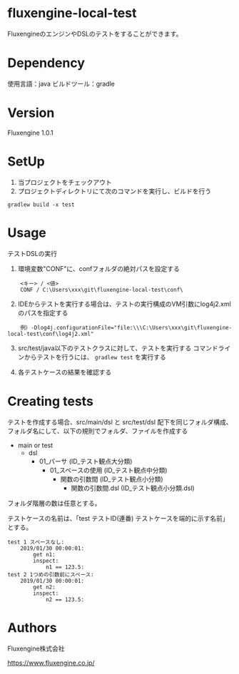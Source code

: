 # fluxengine-local-test
FluxengineのエンジンやDSLのテストをすることができます。

# Dependency
使用言語：java
ビルドツール：gradle

# Version
Fluxengine 1.0.1

# SetUp

1. 当プロジェクトをチェックアウト
2. プロジェクトディレクトリにて次のコマンドを実行し、ビルドを行う
```
gradlew build -x test
```

# Usage
テストDSLの実行

1. 環境変数"CONF"に、confフォルダの絶対パスを設定する

```
    <キー> / <値>
    CONF / C:\Users\xxx\git\fluxengine-local-test\conf\
```

2. IDEからテストを実行する場合は、テストの実行構成のVM引数にlog4j2.xmlのパスを指定する

```
    例）-Dlog4j.configurationFile="file:\\\C:\Users\xxx\git\fluxengine-local-test\conf\log4j2.xml"
```

3. src/test/java以下のテストクラスに対して、テストを実行する
コマンドラインからテストを行うには、 `gradlew test` を実行する

4. 各テストケースの結果を確認する

# Creating tests
テストを作成する場合、src/main/dsl と src/test/dsl 配下を同じフォルダ構成、フォルダ名にして、以下の規則でフォルダ、ファイルを作成する
* main or test
	* dsl
		* 01_パーサ (ID_テスト観点大分類)
			* 01_スペースの使用 (ID_テスト観点中分類)
				* 関数の引数間 (ID_テスト観点小分類)
				  * 関数の引数間.dsl (ID_テスト観点小分類.dsl)

フォルダ階層の数は任意とする。

テストケースの名前は、「test テストID(連番) テストケースを端的に示す名前」とする。

```
test 1 スペースなし:
    2019/01/30 00:00:01:
        get n1:
        inspect:
            n1 == 123.5:
test 2 1つめの引数前にスペース:
    2019/01/30 00:00:01:
        get n2:
        inspect:
            n2 == 123.5:
```

# Authors
Fluxengine株式会社

https://www.fluxengine.co.jp/
